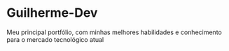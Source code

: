 # Guilherme-Dev
Meu principal portfólio, com minhas melhores habilidades e conhecimento para o mercado tecnológico atual  
